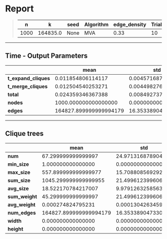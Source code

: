 # Report

> |n|k|seed|Algorithm|edge_density|Trials|
> |-|-|-|-|-|-|
> |1000|164835.0|None|MVA|0.33|10|

---
## Time - Output Parameters
||mean|std|
|-|-|-|
|**t_expand_cliques**|     0.011854806114117|     0.004571687493161|
|**t_merge_cliques**|     0.012504540253271|     0.004498276714416|
|**total**|     0.024359346367388|     0.008492737953417|
|**nodes**|  1000.000000000000000|     0.000000000000000|
|**edges**|164827.899999999994179|    16.353389047330015|

---
## Clique trees


||mean|std|
|-|-|-|
|**num**|    67.299999999999997|    24.971316878904620|
|**min_size**|     1.000000000000000|     0.000000000000000|
|**max_size**|   557.899999999999977|    15.708808569292156|
|**sum_size**|  1045.299999999999955|    21.499612399606960|
|**avg_size**|    18.522170784217007|     9.979126325856315|
|**sum_weight**|    45.299999999999997|    21.499612399606960|
|**avg_weight**|     0.000274824795231|     0.000130426345922|
|**num_edges**|164827.899999999994179|    16.353389047330015|
|**width**|     0.000000000000000|     0.000000000000000|
|**height**|     0.000000000000000|     0.000000000000000|
